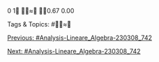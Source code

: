 0
1
≈
0.67
0.00

   Tags & Topics:
   #≈

[Previous: #Analysis-Lineare_Algebra-230308_742](Analysis-Lineare_Algebra-230308_742.md)

[Next: #Analysis-Lineare_Algebra-230308_742](Analysis-Lineare_Algebra-230308_742.md)